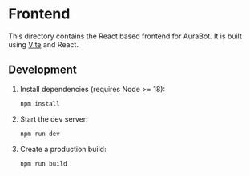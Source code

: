 # Frontend

This directory contains the React based frontend for AuraBot. It is built using [Vite](https://vitejs.dev/) and React.

## Development

1. Install dependencies (requires Node >= 18):
   ```bash
   npm install
   ```
2. Start the dev server:
   ```bash
   npm run dev
   ```
3. Create a production build:
   ```bash
   npm run build
   ```
